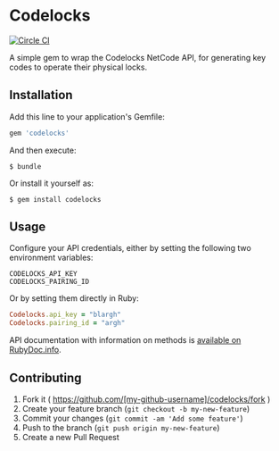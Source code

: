# Codelocks

[![Circle CI](https://circleci.com/gh/kansohq/codelocks.svg?style=svg)](https://circleci.com/gh/kansohq/codelocks)

A simple gem to wrap the Codelocks NetCode API, for generating key codes to operate their physical locks.

## Installation

Add this line to your application's Gemfile:

```ruby
gem 'codelocks'
```

And then execute:

    $ bundle

Or install it yourself as:

    $ gem install codelocks

## Usage

Configure your API credentials, either by setting the following two environment variables:

```
CODELOCKS_API_KEY
CODELOCKS_PAIRING_ID
```

Or by setting them directly in Ruby:

```ruby
Codelocks.api_key = "blargh"
Codelocks.pairing_id = "argh"
```

API documentation with information on methods is [available on RubyDoc.info](http://www.rubydoc.info/github/kansohq/codelocks/master).

## Contributing

1. Fork it ( https://github.com/[my-github-username]/codelocks/fork )
2. Create your feature branch (`git checkout -b my-new-feature`)
3. Commit your changes (`git commit -am 'Add some feature'`)
4. Push to the branch (`git push origin my-new-feature`)
5. Create a new Pull Request
